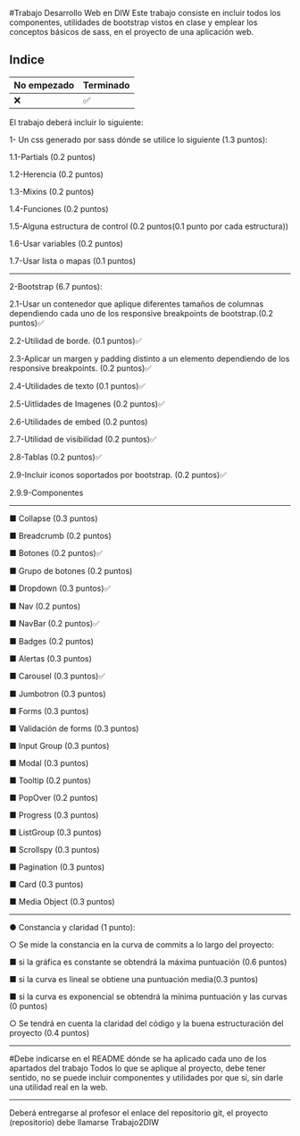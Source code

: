 #Trabajo Desarrollo Web en DIW
Este trabajo consiste en incluir todos los componentes, utilidades de bootstrap vistos en clase y emplear los conceptos básicos de sass,
en el proyecto de una aplicación web.

## Indice


|   No empezado  |    Terminado       |
| ---------------| ------------------ |
|    :x:         | :white_check_mark: |



El trabajo deberá incluir lo siguiente:

1- Un css generado por sass dónde se utilice lo siguiente (1.3
puntos):

1.1-Partials (0.2 puntos) 

1.2-Herencia (0.2 puntos)

1.3-Mixins (0.2 puntos)

1.4-Funciones (0.2 puntos)

1.5-Alguna estructura de control (0.2 puntos(0.1 punto por cada estructura))

1.6-Usar variables (0.2 puntos)

1.7-Usar lista o mapas (0.1 puntos)
*******************************************************************

2-Bootstrap (6.7 puntos):

2.1-Usar un contenedor que aplique diferentes tamaños de columnas dependiendo cada uno de los responsive breakpoints de bootstrap.(0.2 puntos):white_check_mark:

2.2-Utilidad de borde. (0.1 puntos):white_check_mark:

2.3-Aplicar un margen y padding distinto a un elemento dependiendo de los responsive breakpoints. (0.2 puntos):white_check_mark:

2.4-Utilidades de texto (0.1 puntos):white_check_mark:

2.5-Uitlidades de Imagenes (0.2 puntos):white_check_mark:

2.6-Utilidades de embed (0.2 puntos)

2.7-Utilidad de visibilidad (0.2 puntos):white_check_mark:

2.8-Tablas (0.2 puntos):white_check_mark:

2.9-Incluir iconos soportados por bootstrap. (0.2 puntos):white_check_mark:

2.9.9-Componentes
*******************************************************************
■ Collapse (0.3 puntos)

■ Breadcrumb (0.2 puntos)

■ Botones (0.2 puntos):white_check_mark:

■ Grupo de botones (0.2 puntos)

■ Dropdown (0.3 puntos):white_check_mark:

■ Nav (0.2 puntos)

■ NavBar (0.2 puntos):white_check_mark:

■ Badges (0.2 puntos)

■ Alertas (0.3 puntos)

■ Carousel (0.3 puntos):white_check_mark:

■ Jumbotron (0.3 puntos)

■ Forms (0.3 puntos)

■ Validación de forms (0.3 puntos)

■ Input Group (0.3 puntos)

■ Modal (0.3 puntos)

■ Tooltip (0.2 puntos)

■ PopOver (0.2 puntos)

■ Progress (0.3 puntos)

■ ListGroup (0.3 puntos)

■ Scrollspy (0.3 puntos)

■ Pagination (0.3 puntos)

■ Card (0.3 puntos)

■ Media Object (0.3 puntos)

*******************************************************************

● Constancia y claridad (1 punto):

○ Se mide la constancia en la curva de commits a lo largo del proyecto:

■ si la gráfica es constante se obtendrá la máxima puntuación (0.6 puntos)

■ si la curva es lineal se obtiene una puntuación media(0.3 puntos)

■ si la curva es exponencial se obtendrá la mínima puntuación y las curvas (0 puntos)

○ Se tendrá en cuenta la claridad del código y la buena estructuración del proyecto (0.4 puntos)

*******************************************************************

#Debe indicarse en el README dónde se ha aplicado cada uno de los apartados del trabajo
Todos lo que se aplique al proyecto, debe tener sentido, no se puede
incluir componentes y utilidades por que sí, sin darle una utilidad real
en la web.
*******************************************************************

Deberá entregarse al profesor el enlace del repositorio git, el proyecto
(repositorio) debe llamarse Trabajo2DIW
